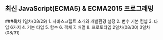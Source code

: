 ## 최신 JavaScript(ECMA5) & ECMA2015 프로그래밍

###목차
1일차(08/29)
    1. 자바스크립트 소개와 개발환경 설정 
    2. 변수 기본 컨셉
    3. 타입 6가지
    4. 기본 타입
    5. 함수
    6. 객체
    7. 배열
    8. 프로토타입
2일차(08/30)
3일차(08/31)
